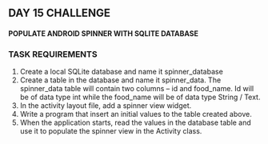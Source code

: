 ## DAY 15 CHALLENGE

#### POPULATE ANDROID SPINNER WITH SQLITE DATABASE
### TASK REQUIREMENTS
1. Create a local SQLite database and name it spinner_database
2. Create a table in the database and name it spinner_data. The spinner_data table will contain two columns – id and food_name. Id will be of data type int while the food_name will be of data type String / Text.
3. In the activity layout file, add a spinner view widget.
4. Write a program that insert an initial values to the table created above.
5. When the application starts, read the values in the database table and use it to populate the spinner view in the Activity class.